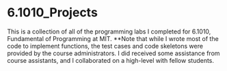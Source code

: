 # 6.1010_Projects
 This is a collection of all of the programming labs I completed for 6.1010, Fundamental of Programming at MIT. **Note that while I wrote most of the code to implement functions, the test cases and code skeletons were provided by the course administrators. I did received some assistance from course assistants, and I collaborated on a high-level with fellow students.
